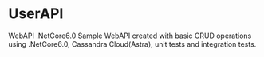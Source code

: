 # UserAPI
WebAPI .NetCore6.0
Sample WebAPI created with basic CRUD operations using .NetCore6.0, Cassandra Cloud(Astra), unit tests and integration tests.
